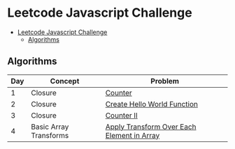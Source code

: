 # Leetcode Javascript Challenge

- [Leetcode Javascript Challenge](#leetcode-javascript-challenge)
  - [Algorithms](#algorithms)

## Algorithms

| Day | Concept                | Problem                                                                      |
| --- | ---------------------- | ---------------------------------------------------------------------------- |
| 1   | Closure                | [Counter](./solutions/counter.js)                                            |
| 2   | Closure                | [Create Hello World Function](./solutions/hello-world-function.js)           |
| 3   | Closure                | [Counter II](./solutions/counter-ii.js)                                      |
| 4   | Basic Array Transforms | [Apply Transform Over Each Element in Array](./solutions/apply-transform.js) |
